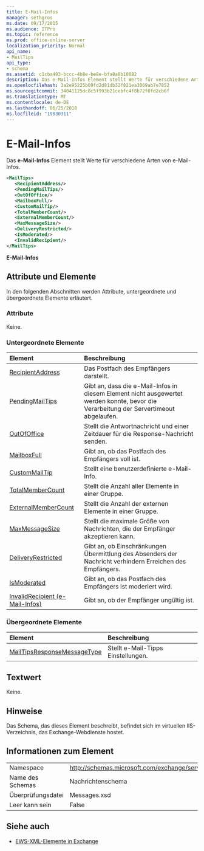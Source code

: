 ```yaml
---
title: E-Mail-Infos
manager: sethgros
ms.date: 09/17/2015
ms.audience: ITPro
ms.topic: reference
ms.prod: office-online-server
localization_priority: Normal
api_name:
- MailTips
api_type:
- schema
ms.assetid: c1cba493-bccc-4b8e-be8e-bfa8a8b10882
description: Das e-Mail-Infos Element stellt Werte für verschiedene Arten von e-Mail-Infos.
ms.openlocfilehash: 3a2e95225b09fd2d81db32f821ea3069ab7e7852
ms.sourcegitcommit: 34041125dc8c5f993b21cebfc4f8b72f0fd2cb6f
ms.translationtype: MT
ms.contentlocale: de-DE
ms.lasthandoff: 06/25/2018
ms.locfileid: "19830311"
---
```

# <a name="mailtips"></a>E-Mail-Infos

Das **e-Mail-Infos** Element stellt Werte für verschiedene Arten von e-Mail-Infos. 
  
```XML
<MailTips>
   <RecipientAddress/>
   <PendingMailTips/>
   <OutOfOffice/>
   <MailboxFull/>
   <CustomMailTip/>
   <TotalMemberCount/>
   <ExternalMemberCount/>
   <MaxMessageSize/>
   <DeliveryRestricted/>
   <IsModerated/>
   <InvalidRecipient/>
</MailTips>
```

 **E-Mail-Infos**
## <a name="attributes-and-elements"></a>Attribute und Elemente

In den folgenden Abschnitten werden Attribute, untergeordnete und übergeordnete Elemente erläutert.
  
### <a name="attributes"></a>Attribute

Keine.
  
### <a name="child-elements"></a>Untergeordnete Elemente

|**Element**|**Beschreibung**|
|:-----|:-----|
|[RecipientAddress](recipientaddress.md) <br/> |Das Postfach des Empfängers darstellt.  <br/> |
|[PendingMailTips](pendingmailtips.md) <br/> |Gibt an, dass die e-Mail-Infos in diesem Element nicht ausgewertet werden konnte, bevor die Verarbeitung der Servertimeout abgelaufen.  <br/> |
|[OutOfOffice](outofoffice.md) <br/> |Stellt die Antwortnachricht und einer Zeitdauer für die Response-Nachricht senden.  <br/> |
|[MailboxFull](mailboxfull.md) <br/> |Gibt an, ob das Postfach des Empfängers voll ist.  <br/> |
|[CustomMailTip](custommailtip.md) <br/> |Stellt eine benutzerdefinierte e-Mail-Info.  <br/> |
|[TotalMemberCount](totalmembercount.md) <br/> |Stellt die Anzahl aller Elemente in einer Gruppe.  <br/> |
|[ExternalMemberCount](externalmembercount.md) <br/> |Stellt die Anzahl der externen Elemente in einer Gruppe.  <br/> |
|[MaxMessageSize](maxmessagesize.md) <br/> |Stellt die maximale Größe von Nachrichten, die der Empfänger akzeptieren kann.  <br/> |
|[DeliveryRestricted](deliveryrestricted.md) <br/> |Gibt an, ob Einschränkungen Übermittlung des Absenders der Nachricht verhindern Erreichen des Empfängers.  <br/> |
|[IsModerated](ismoderated.md) <br/> |Gibt an, ob das Postfach des Empfängers ist moderiert wird.  <br/> |
|[InvalidRecipient (e-Mail-Infos)](invalidrecipient-mailtips.md) <br/> |Gibt an, ob der Empfänger ungültig ist.  <br/> |
   
### <a name="parent-elements"></a>Übergeordnete Elemente

|**Element**|**Beschreibung**|
|:-----|:-----|
|[MailTipsResponseMessageType](mailtipsresponsemessagetype.md) <br/> |Stellt e-Mail-Tipps Einstellungen.  <br/> |
   
## <a name="text-value"></a>Textwert

Keine.
  
## <a name="remarks"></a>Hinweise

Das Schema, das dieses Element beschreibt, befindet sich im virtuellen IIS-Verzeichnis, das Exchange-Webdienste hostet.
  
## <a name="element-information"></a>Informationen zum Element

|||
|:-----|:-----|
|Namespace  <br/> |http://schemas.microsoft.com/exchange/services/2006/messages  <br/> |
|Name des Schemas  <br/> |Nachrichtenschema  <br/> |
|Überprüfungsdatei  <br/> |Messages.xsd  <br/> |
|Leer kann sein  <br/> |False  <br/> |
   
## <a name="see-also"></a>Siehe auch



- [EWS-XML-Elemente in Exchange](ews-xml-elements-in-exchange.md)

